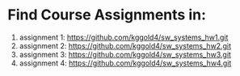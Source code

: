 # Find Course Assignments in:
1. assignment 1: https://github.com/kggold4/sw_systems_hw1.git
2. assignment 2: https://github.com/kggold4/sw_systems_hw2.git
3. assignment 3: https://github.com/kggold4/sw_systems_hw3.git
4. assignment 4: https://github.com/kggold4/sw_systems_hw4.git
